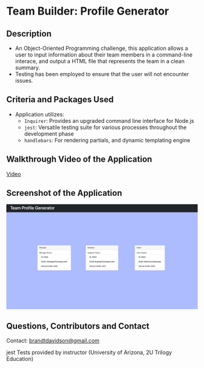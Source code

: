 # Team Builder: Profile Generator

## Description
- An Object-Oriented Programming challenge, this application allows a user to input information about their team members in a command-line interace, and output a HTML file that represents the team in a clean summary. 
- Testing has been employed to ensure that the user will not encounter issues. 

## Criteria and Packages Used
- Application utilizes: 
    - `Inquirer`: Provides an upgraded command line interface for Node.js
    - `jest`: Versatile testing suite for various processes throughout the development phase
    - `handlebars`: For rendering partials, and dynamic templating engine

## Walkthrough Video of the Application
[Video](https://drive.google.com/file/d/1F7n2IMb18Mc4H1GG6dgdxSqJR8QcPGn_/view)

## Screenshot of the Application
![ScreenShot](./Assets/screencap1.png)

## Questions, Contributors and Contact
Contact: brandtdavidson@gmail.com

jest Tests provided by instructor (University of Arizona, 2U Trilogy Education)